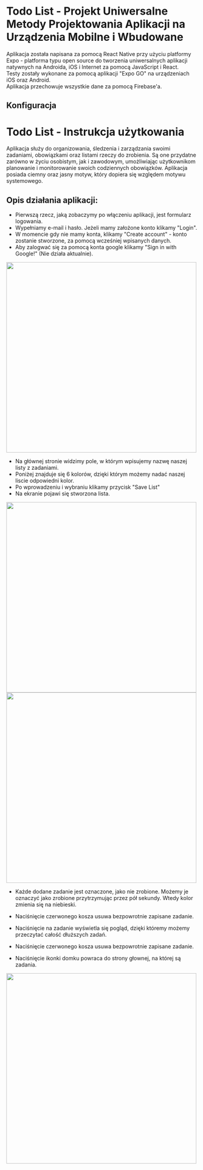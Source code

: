 # Todo List - Projekt Uniwersalne Metody Projektowania Aplikacji na Urządzenia Mobilne i Wbudowane
Aplikacja została napisana za pomocą React Native przy użyciu platformy Expo - platforma typu open source do tworzenia uniwersalnych aplikacji natywnych na Androida, iOS i Internet za pomocą JavaScript i React. <br>
Testy zostały wykonane za pomocą aplikacji "Expo GO" na urządzeniach iOS oraz Android. <br>
Aplikacja przechowuje wszystkie dane za pomocą Firebase'a. <br> 

## Konfiguracja

# Todo List - Instrukcja użytkowania
Aplikacja służy do organizowania, śledzenia i zarządzania swoimi zadaniami, obowiązkami oraz listami rzeczy do zrobienia. Są one przydatne zarówno w życiu osobistym, jak i zawodowym, umożliwiając użytkownikom planowanie i monitorowanie swoich codziennych obowiązków.
Aplikacja posiada ciemny oraz jasny motyw, który dopiera się względem motywu systemowego. <br>

## Opis działania aplikacji:
- Pierwszą rzecz, jaką zobaczymy po włączeniu aplikacji, jest formularz logowania.
- Wypełniamy e-mail i hasło. Jeżeli mamy założone konto klikamy "Login".
- W momencie gdy nie mamy konta, klikamy "Create account" - konto zostanie stworzone, za pomocą wcześniej wpisanych danych.
- Aby zalogwać się za pomocą konta google klikamy "Sign in with Google!" (Nie działa aktualnie).
<img src="https://github.com/Siiwson/ToDoApp/assets/72451564/04ca12be-7edd-4d1a-a574-83df0c59a9c1"  width="500"/>

- Na głównej stronie widzimy pole, w którym wpisujemy nazwę naszej listy z zadaniami.
- Poniżej znajduje się 6 kolorów, dzięki którym możemy nadać naszej liscie odpowiedni kolor.
- Po wprowadzeniu i wybraniu klikamy przycisk "Save List"
- Na ekranie pojawi się stworzona lista.
<img src="https://github.com/Siiwson/ToDoApp/assets/72451564/0a5f02ef-a03e-47f9-b575-b8bbf59868b1"  width="500"/>
<img src="https://github.com/Siiwson/ToDoApp/assets/72451564/6d256cf4-3331-4f81-8e2b-91f004900586"  width="500"/>

- Każde dodane zadanie jest oznaczone, jako nie zrobione. Możemy je oznaczyć jako zrobione przytrzymując przez pół sekundy. Wtedy kolor zmienia się na niebieski.
- Naciśnięcie czerwonego kosza usuwa bezpowrotnie zapisane zadanie.

- Naciśnięcie na zadanie wyświetla się pogląd, dzięki któremy możemy przeczytać całość dłuższych zadań.
- Naciśnięcie czerwonego kosza usuwa bezpowrotnie zapisane zadanie.
- Naciśnięcie ikonki domku powraca do strony głownej, na której są zadania.
<img src="https://github.com/Siiwson/ToDoApp/assets/72451564/670bb27b-0bfe-445b-9ffb-6a9c6d1e8541"  width="500"/>
